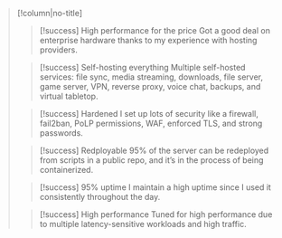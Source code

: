 >[!column|no-title]
>> [!success] High performance for the price
>> Got a good deal on enterprise hardware thanks to my experience with hosting providers.
>
>> [!success] Self-hosting everything
>> Multiple self-hosted services: file sync, media streaming, downloads, file server, game server, VPN, reverse proxy, voice chat, backups, and virtual tabletop.
>
>> [!success] Hardened
>> I set up lots of security like a firewall, fail2ban, PoLP permissions, WAF, enforced TLS, and strong passwords.
>
>> [!success] Redployable
>> 95% of the server can be redeployed from scripts in a public repo, and it’s in the process of being containerized.
>
>> [!success] 95% uptime
>> I maintain a high uptime since I used it consistently throughout the day.
>
>> [!success] High performance
>> Tuned for high performance due to multiple latency-sensitive workloads and high traffic.

 